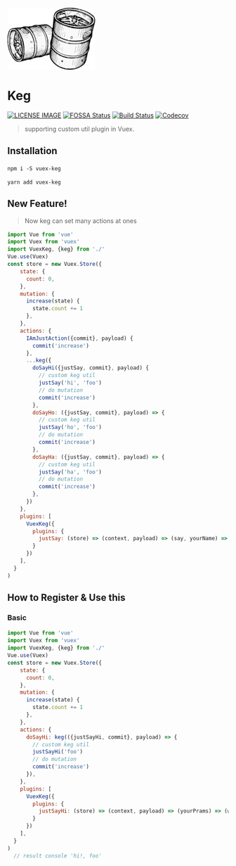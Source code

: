 ![intro](./media/intro.png)
# Keg

[![LICENSE IMAGE]](https://www.npmjs.org/package/vuex-keg)
[![FOSSA Status](https://app.fossa.io/api/projects/git%2Bgithub.com%2Fbichikim%2Fkeg.svg?type=shield)](https://app.fossa.io/projects/git%2Bgithub.com%2Fbichikim%2Fkeg?ref=badge_shield)
[![Build Status](https://travis-ci.org/bichikim/keg.svg?branch=master)](https://travis-ci.org/bichikim/keg)
[![Codecov](https://img.shields.io/codecov/c/github/bichikim/keg.svg)](https://codecov.io/github/bichikim/keg)



[NPM IMAGE]:http://img.shields.io/npm/v/vuex-keg.svg?style=shield
[NPM LINK]:https://www.npmjs.org/package/vuex-keg
[LICENSE IMAGE]:https://img.shields.io/npm/l/vuex-keg.svg
[PASSING]:https://circleci.com/gh/bichikim/keg.svg?style=shield&circle-tokrn=15b2464ef42b873445eae4ea8ac5726365199a3a
[PASSING LINK]: https://circleci.com/gh/bichikim/keg

> supporting custom util plugin in Vuex.

## Installation
``
npm i -S vuex-keg
``

``
yarn add vuex-keg
``

## New Feature!
> Now keg can set many actions at ones
```javascript
import Vue from 'vue'
import Vuex from 'vuex'
import VuexKeg, {keg} from './'
Vue.use(Vuex)
const store = new Vuex.Store({
    state: {
      count: 0,
    },
    mutation: {
      increase(state) {
        state.count += 1
      },
    },
    actions: {
      IAmJustAction({commit}, payload) {
        commit('increase')
      },
      ...keg({
        doSayHi({justSay, commit}, payload) {
          // custom keg util
          justSay('hi', 'foo')
          // do mutation
          commit('increase')
        },
        doSayHo: ({justSay, commit}, payload) => {
          // custom keg util
          justSay('ho', 'foo')
          // do mutation
          commit('increase')
        },
        doSayHa: ({justSay, commit}, payload) => {
          // custom keg util
          justSay('ha', 'foo')
          // do mutation
          commit('increase')
        },
      })
    },
    plugins: [
      VuexKeg({
        plugins: {
          justSay: (store) => (context, payload) => (say, yourName) => (window.console.log(`${say}!`, yourName)),
        }
      })
    ],
  }
)
```

## How to Register & Use this
### Basic
```javascript
import Vue from 'vue'
import Vuex from 'vuex'
import VuexKeg, {keg} from './'
Vue.use(Vuex)
const store = new Vuex.Store({
    state: {
      count: 0,
    },
    mutation: {
      increase(state) {
        state.count += 1
      },
    },
    actions: {
      doSayHi: keg(({justSayHi, commit}, payload) => {
        // custom keg util
        justSayHi('foo')
        // do mutation
        commit('increase')
      }),
    },
    plugins: [
      VuexKeg({
        plugins: {
          justSayHi: (store) => (context, payload) => (yourPrams) => (window.console.log('hi!', yourPrams)),
        }
      })
    ],
  }
)
  // result console 'hi!, foo'
```
